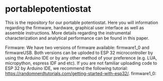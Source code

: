 # portablepotentiostat
This is the repository for our portable potentiostat. Here you will information regarding the firmware, hardware, graphical user interface as well as assemble instructions. More details regarding the instrumental characterization and analytical performance can be found in this paper.

Firmware: We have two versions of firmware available: firmware1_0 and firmwareUSB. Both versions can be uploded to ESP 32 microcontroller by using the Arduino IDE or by any other method of your preference (e.g. LUA, micropython, espress IDF and etc). If you are not familiar uploading code to ESP 32 by Arduino IDE, we recommend the following tutorial: https://randomnerdtutorials.com/getting-started-with-esp32/.
  firmware1_0: 
